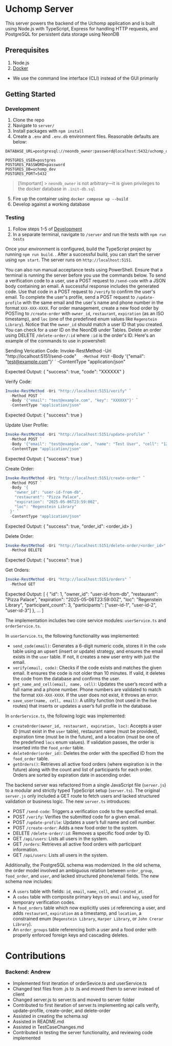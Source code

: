 # Uchomp Server

This server powers the backend of the Uchomp application and is built using Node.js with TypeScript, Express for handling HTTP requests, and PostgreSQL for persistent data storage using NeonDB

## Prerequisites

1. Node.js
2. [Docker](https://docs.docker.com/desktop/)

- We use the command line interface (CLI) instead of the GUI primarily

## Getting Started

### Development

1. Clone the repo
2. Navigate to `server/`
3. Install packages with `npm install`
4. Create a `.env` and `.env.db` environment files. Reasonable defaults are below:

```.env
DATABASE_URL=postgresql://neondb_owner:password@localhost:5432/uchomp_dev
```

```.env.db
POSTGRES_USER=postgres
POSTGRES_PASSWORD=password
POSTGRES_DB=uchomp_dev
POSTGRES_PORT=5432
```

> [!important] > `neondb_owner` is not arbitrary—it is given privileges to the docker database in `.init-db.sql`

5. Fire up the container using `docker compose up --build`
6. Develop against a working database

### Testing

1. Follow steps 1-5 of [Development](#Development)
2. In a separate terminal, navigate to `/server` and run the tests with `npm run tests`

Once your environment is configured, build the TypeScript project by running `npm run build`. . After a successful build, you can start the server using `npm start`. The server runs on `http://localhost:5151`.

You can also run manual acceptance tests using PowerShell. Ensure that a terminal is running the server before you use the commands below.
To send a verification code to a user, use a POST request to `/send-code` with a JSON body containing an email. A successful response includes the generated code. Use that code in a POST request to `/verify` to confirm the user's email. To complete the user's profile, send a POST request to `/update-profile` with the same email and the user's name and phone number in the format `XXX-XXX-XXXX`. For order management, create a new food order by POSTing to `/create-order` with `owner_id`, `restaurant`, `expiration` (as an ISO timestamp), and `loc` (one of the predefined enum values like `Regenstein Library`). Notice that the `owner_id` should match a user ID that you created. You can check for a user ID on the NeonDB under Tables. Delete an order using DELETE `/delete-order/:id` where `:id` is the order's ID.
Here's an example of the commands to use in powershell:

Sending Verication Code:
Invoke-RestMethod -Uri "http://localhost:5151/send-code" `  -Method POST`
-Body '{"email": "test@example.com"}' `
-ContentType "application/json"

Expected Output:
{ "success": true, "code": "XXXXXX" }

Verify Code:

```powershell
Invoke-RestMethod -Uri "http://localhost:5151/verify" `
  -Method POST `
  -Body '{"email": "test@example.com", "key": "XXXXXX"}' `
  -ContentType "application/json"
```

Expected Output:
{ "success": true }

Update User Profile:

```powershell
Invoke-RestMethod -Uri "http://localhost:5151/update-profile" `
  -Method POST `
  -Body '{"email": "test@example.com", "name": "Test User", "cell": "123-456-7890"}' `
  -ContentType "application/json"
```

Expected Output:
{ "success": true }

Create Order:

```powershell
Invoke-RestMethod -Uri "http://localhost:5151/create-order" `
  -Method POST `
  -Body '{
    "owner_id": "user-id-from-db",
    "restaurant": "Pizza Palace",
    "expiration": "2025-05-06T23:59:00Z",
    "loc": "Regenstein Library"
  }' `
  -ContentType "application/json"
```

Expected Output:
{ "success": true, "order_id": <order_id> }

Delete Order:

```powershell
Invoke-RestMethod -Uri "http://localhost:5151/delete-order/<order_id>" `
  -Method DELETE
```

Expected Output:
{ "success": true }

Get Orders:

```powershell
Invoke-RestMethod -Uri "http://localhost:5151/orders" `
  -Method GET
```

Expected Output:
[
  {
    "id": 1,
    "owner_id": "user-id-from-db",
    "restaurant": "Pizza Palace",
    "expiration": "2025-05-06T23:59:00Z",
    "loc": "Regenstein Library",
    "participant_count": 3,
    "participants": ["user-id-1", "user-id-2", "user-id-3"]
  },
  ...
]

The implementation includes two core service modules: `userService.ts` and `orderService.ts`.

In `userService.ts`, the following functionality was implemented:
- `send_code(email)`: Generates a 6-digit numeric code, stores it in the `code` table using an upsert (insert or update) strategy, and ensures the email exists in the `user` table. If not, it creates a new user entry with just the email.
- `verify(email, code)`: Checks if the code exists and matches the given email. It ensures the code is not older than 10 minutes. If valid, it deletes the code from the database and confirms the user.
- `get_name_and_cell(email, name, cell)`: Updates the user’s record with a full name and a phone number. Phone numbers are validated to match the format `XXX-XXX-XXXX`. If the user does not exist, it throws an error.
- `save_user(name, cell, email)`: A utility function (not used in the live routes) that inserts or updates a user’s full profile in the database.

In `orderService.ts`, the following logic was implemented:
- `createOrder(owner_id, restaurant, expiration, loc)`: Accepts a user ID (must exist in the `user` table), restaurant name (must be provided), expiration time (must be in the future), and a location (must be one of the predefined `locs` enum values). If validation passes, the order is inserted into the `food_order` table.
- `deleteOrder(order_id)`: Deletes the order with the specified ID from the `food_order` table.
- `getOrders()`: Retrieves all active food orders (where expiration is in the future) along with the count and list of participants for each order. Orders are sorted by expiration date in ascending order.

The backend server was refactored from a single JavaScript file (`server.js`) to a modular and strictly typed TypeScript setup (`server.ts`). The original `server.js` only included a GET route to fetch users and lacked structured validation or business logic. The new `server.ts` introduces:
- POST `/send-code`: Triggers a verification code to the specified email.
- POST `/verify`: Verifies the submitted code for a given email.
- POST `/update-profile`: Updates a user’s full name and cell number.
- POST `/create-order`: Adds a new food order to the system.
- DELETE `/delete-order/:id`: Removes a specific food order by ID.
- GET `/api/users`: Lists all users in the system.
- GET `/orders`: Retrieves all active food orders with participant information.
- GET `/api/users`: Lists all users in the system.

Additionally, the PostgreSQL schema was modernized. In the old schema, the order model involved an ambiguous relation between `order_group`, `food_order`, and `user`, and lacked structured phone/email fields. The new schema now includes:

- A `users` table with fields: `id`, `email`, `name`, `cell`, and `created_at`.
- A `codes` table with composite primary keys on `email` and `key`, used for temporary verification codes.
- A `food_orders` table which now explicitly uses `id` referencing a user, and adds `restaurant`, `expiration` as a timestamp, and `location`, a constrained enum (`Regenstein Library`, `Harper Library`, or `John Crerar Library`).
- An `order_groups` table referencing both a user and a food order with properly enforced foreign keys and cascading deletes.

# Contributions

### Backend: Andrew
- Implemented first iteration of orderSevice.ts and userService.ts
- Changed test files from .js to .ts and moved them to server instead of client
- Changed server.js to server.ts and moved to server folder
- Contributed to first iteration of server.ts implementing api calls verify, update-profile, create-order, and delete-order
- Assisted in creating the schema.sql
- Assisted in README.md
- Assisted in TestCaseChanges.md
- Contributed in testing the server functionality, and reviewing code implemented